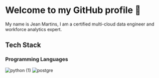 # Welcome to my GitHub profile 👋

My name is Jean Martins, I am a certified multi-cloud data engineer and workforce analytics expert.

## Tech Stack

### Programming Languages

![python (1)](https://github.com/martins-jean/martins-jean/assets/118685801/0e31a2fc-4368-4ea4-852b-93a4bf146501)
![postgre](https://github.com/martins-jean/martins-jean/assets/118685801/fc50bc52-040e-49e1-8aab-ca0e2326cea6)



